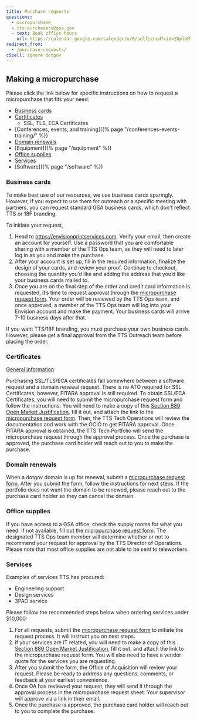 ```yaml
---
title: Purchase requests
questions:
  - micropurchase
  - tts-purchasers@gsa.gov
  - text: Book office hours
    url: https://calendar.google.com/calendar/u/0/selfsched?cid=ZGplbWlsYS5tY2NyYXlAZ3NhLmdvdg
redirect_from:
  - /purchase-requests/
cSpell: ignore dotgov
---
```


## Making a micropurchase

Please click the link below for specific instructions on how to request a
micropurchase that fits your need:

- [Business cards](#business-cards)
- [Certificates](#certificates)
  - SSL, TLS, ECA Certificates
- [Conferences, events, and
  training]({% page "/conferences-events-training/" %})
- [Domain renewals](#domain-renewals)
- [Equipment]({% page "/equipment" %})
- [Office supplies](#office-supplies)
- [Services](#services)
- [Software]({% page "/software" %})

### Business cards

To make best use of our resources, we use business cards sparingly. However, if
you expect to use them for outreach or a specific meeting with partners, you can
request standard GSA business cards, which don't reflect TTS or 18F branding.

To initiate your request,

1. Head to <https://envisionprintservices.com>.
   Verify your email, then create an account for yourself. Use a password that
   you are comfortable sharing with a member of the TTS Ops team, as they will
   need to later log in as you and make the purchase.
2. After your account is set up, fill in the required information, finalize the
   design of your cards, and review your proof. Continue to checkout, choosing
   the quantity you’d like and adding the address that you’d like your business
   cards mailed to.
3. Once you are on the final step of the order and credit card information is
   requested, it’s time to request approval through the
   [micropurchase request form](https://docs.google.com/forms/d/e/1FAIpQLSd-GoOE9xWWfJvdZNRP3SE7mj5ysI_RfM8brxdG8YpyJV9yKA/viewform).
   Your order will be reviewed by the TTS Ops team, and once approved, a member
   of the TTS Ops team will log into your Envision account and make the payment.
   Your business cards will arrive 7-10 business days after that.

If you want TTS/18F branding, you must purchase your own business cards.
However, please get a final approval from the TTS Outreach team before placing
the order.

### Certificates

[General information](https://before-you-ship.18f.gov/infrastructure/certs/)

Purchasing SSL/TLS/ECA certificates fall somewhere between a software request
and a domain renewal request. There is no ATO required for SSL Certificates,
however, FITARA approval is still required. To obtain SSL/ECA Certificates, you
will need to submit the micropurchase request form and follow the instructions.
You will need to make a copy of this
[Section 889 Open Market Justification](https://docs.google.com/document/d/1jRMwRi94_O_YJ_0JkvKtRhniitjU2ZMFggXRirL6eOE/edit#heading=h.mw15bdywiu3d),
fill it out, and attach the link to the
[micropurchase request form](https://docs.google.com/forms/d/e/1FAIpQLSd-GoOE9xWWfJvdZNRP3SE7mj5ysI_RfM8brxdG8YpyJV9yKA/viewform).
Then, the TTS Tech Operations will review the documentation and work with the
OCIO to get FITARA approval. Once FITARA approval is obtained, the TTS Tech
Portfolio will send the micropurchase request through the approval process. Once
the purchase is approved, the purchase card holder will reach out to you to make
the purchase.

### Domain renewals

When a dotgov domain is up for renewal, submit a
[micropurchase request form](https://docs.google.com/forms/d/e/1FAIpQLSd-GoOE9xWWfJvdZNRP3SE7mj5ysI_RfM8brxdG8YpyJV9yKA/viewform).
After you submit the form, follow the instructions for next steps. If the
portfolio does not want the domain to be renewed, please reach out to the
purchase card holder so they can cancel the domain.

### Office supplies

If you have access to a GSA office, check the supply rooms for what you need. If
not available, fill out the
[micropurchase request form](https://docs.google.com/forms/d/e/1FAIpQLSd-GoOE9xWWfJvdZNRP3SE7mj5ysI_RfM8brxdG8YpyJV9yKA/viewform).
The designated TTS Ops team member will determine whether or not to recommend
your request for approval by the TTS Director of Operations. Please note that
most office supplies are not able to be sent to teleworkers.

### Services

Examples of services TTS has procured:

- Engineering support
- Design services
- 3PAO service

Please follow the recommended steps below when ordering services under $10,000:

1. For all requests, submit the
   [micropurchase request form](https://docs.google.com/forms/d/e/1FAIpQLSd-GoOE9xWWfJvdZNRP3SE7mj5ysI_RfM8brxdG8YpyJV9yKA/viewform)
   to initiate the request process. It will instruct you on next steps.
2. If your services are IT related, you will need to make a copy of this
   [Section 889 Open Market Justification](https://docs.google.com/document/d/1jRMwRi94_O_YJ_0JkvKtRhniitjU2ZMFggXRirL6eOE/edit#heading=h.mw15bdywiu3d),
   fill it out, and attach the link to the micropurchase request form. You will
   also need to have a vendor quote for the services you are requesting.
3. After you submit the form, the Office of Acquisition will review your
   request. Please be ready to address any questions, comments, or feedback at
   your earliest convenience.
4. Once OA has reviewed your request, they will send it through the approval
   process in the micropurchase request sheet. Your supervisor will approve via
   a link in their email.
5. Once the purchase is approved, the purchase card holder will reach out to you
   to complete the purchase.
